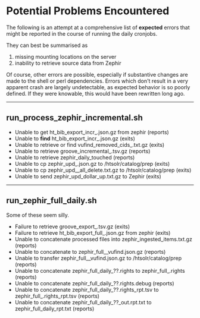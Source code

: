 # Potential Problems Encountered
The following is an attempt at a comprehensive list of **expected** errors that might be reported in the course of running the daily cronjobs.

They can best be summarised as
  1. missing mounting locations on the server
  2. inability to retrieve source data from Zephir

Of course, other errors are possible, especially if substantive changes are made to the shell or perl dependencies. Errors which don't result in a very apparent crash are largely undetectable, as expected behavior is so poorly defined. If they were knowable, this would have been rewritten long ago.

---

## run_process_zephir_incremental.sh
* Unable to get ht_bib_export_incr_<date>.json.gz from zephir (reports)
* Unable to **find** ht_bib_export_incr_<date>.json.gz (exits)
* Unable to retrieve or find vufind_removed_cids_<date>.txt.gz (exits)
* Unable to retrieve groove_incremental_<date>.tsv.gz (reports)
* Unable to retrieve zephir_daily_touched (reports)
* Unable to cp zephir_upd_<date>.json.gz to /htsolr/catalog/prep (exits)
* Unable to cp zephir_upd_<date>_all_delete.txt.gz to /htsolr/catalog/prep (exits)
* Unable to send zephir_upd_dollar_up.txt.gz to Zephir (exits)
---

## run_zephir_full_daily.sh
Some of these seem silly.
* Failure to retrieve groove_export_<date>.tsv.gz (exits)
* Failure to retrieve ht_bib_export_full_<date>.json.gz from zephir (exits)
* Unable to concatenate processed files into zephir_ingested_items.txt.gz (reports)
* Unable to concatenate to zephir_full_<date>_vufind.json.gz (reports)
* Unable to transfer zephir_full_<date>_vufind.json.gz to /htsolr/catalog/prep (reports)
* Unable to concatenate zephir_full_daily_??.rights to zephir_full_<date>.rights (reports)
* Unable to concatenate zephir_full_daily_??.rights.debug (reports)
* Unable to concatenate zephir_full_daily_??.rights_rpt.tsv to zephir_full_<date>.rights_rpt.tsv (reports)
* Unable to concatenate zephir_full_daily_??_out.rpt.txt to zephir_full_daily_rpt.txt (reports)
